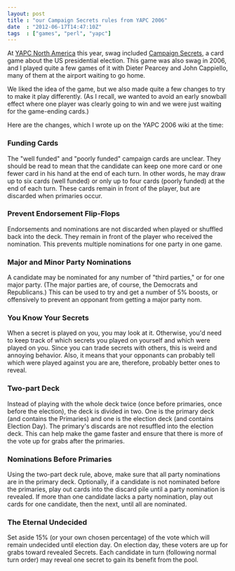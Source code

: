 ```yaml
---
layout: post
title : "our Campaign Secrets rules from YAPC 2006"
date  : "2012-06-17T14:47:10Z"
tags  : ["games", "perl", "yapc"]
---
```

At [YAPC North America](http://yapcna.org/) this year, swag included
[Campaign Secrets](http://boardgamegeek.com/boardgame/11020/campaign-secrets),
a card game about the US presidential election.  This game was also swag in
2006, and I played quite a few games of it with Dieter Pearcey and John
Cappiello, many of them at the airport waiting to go home.

We liked the idea of the game, but we also made quite a few changes to try to
make it play differently.  (As I recall, we wanted to avoid an early snowball
effect where one player was clearly going to win and we were just waiting for
the game-ending cards.)

Here are the changes, which I wrote up on the YAPC 2006 wiki at the time:

### Funding Cards

The "well funded" and "poorly funded" campaign cards are unclear. They should
be read to mean that the candidate can keep one more card or one fewer card in
his hand at the end of each turn. In other words, he may draw up to six cards
(well funded) or only up to four cards (poorly funded) at the end of each turn.
These cards remain in front of the player, but are discarded when primaries
occur.

### Prevent Endorsement Flip-Flops

Endorsements and nominations are not discarded when played or shuffled back
into the deck. They remain in front of the player who received the nomination.
This prevents multiple nominations for one party in one game.

### Major and Minor Party Nominations

A candidate may be nominated for any number of "third parties," or for one
major party. (The major parties are, of course, the Democrats and Republicans.)
This can be used to try and get a number of 5% boosts, or offensively to
prevent an opponant from getting a major party nom.

### You Know Your Secrets

When a secret is played on you, you may look at it. Otherwise, you'd need to
keep track of which secrets you played on yourself and which were played on
you. Since you can trade secrets with others, this is weird and annoying
behavior.  Also, it means that your opponants can probably tell which were
played against you are are, therefore, probably better ones to reveal.

### Two-part Deck

Instead of playing with the whole deck twice (once before primaries, once
before the election), the deck is divided in two. One is the primary deck (and
contains the Primaries) and one is the election deck (and contains Election
Day). The primary's discards are not resuffled into the election deck. This can
help make the game faster and ensure that there is more of the vote up for
grabs after the primaries.

### Nominations Before Primaries

Using the two-part deck rule, above, make sure that all party nominations are
in the primary deck. Optionally, if a candidate is not nominated before the
primaries, play out cards into the discard pile until a party nomination is
revealed. If more than one candidate lacks a party nomination, play out cards
for one candidate, then the next, until all are nominated.

### The Eternal Undecided

Set aside 15% (or your own chosen percentage) of the vote which will remain
undecided until election day. On election day, these voters are up for grabs
toward revealed Secrets. Each candidate in turn (following normal turn order)
may reveal one secret to gain its benefit from the pool.

